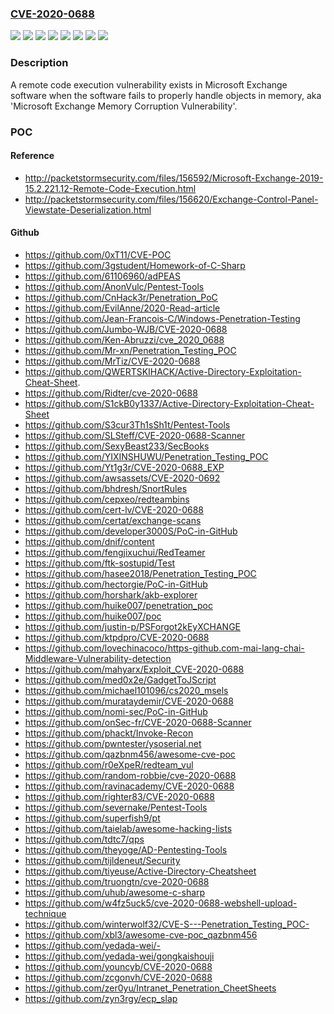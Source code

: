 ### [CVE-2020-0688](https://cve.mitre.org/cgi-bin/cvename.cgi?name=CVE-2020-0688)
![](https://img.shields.io/static/v1?label=Product&message=Microsoft%20Exchange%20Server%202010%20Service%20Pack%203%20Update%20Rollup%2030&color=blue)
![](https://img.shields.io/static/v1?label=Product&message=Microsoft%20Exchange%20Server%202013&color=blue)
![](https://img.shields.io/static/v1?label=Product&message=Microsoft%20Exchange%20Server%202016%20Cumulative%20Update%2014&color=blue)
![](https://img.shields.io/static/v1?label=Product&message=Microsoft%20Exchange%20Server%202016%20Cumulative%20Update%2015&color=blue)
![](https://img.shields.io/static/v1?label=Product&message=Microsoft%20Exchange%20Server%202019%20Cumulative%20Update%203&color=blue)
![](https://img.shields.io/static/v1?label=Product&message=Microsoft%20Exchange%20Server%202019%20Cumulative%20Update%204&color=blue)
![](https://img.shields.io/static/v1?label=Version&message=n%2Fa&color=blue)
![](https://img.shields.io/static/v1?label=Vulnerability&message=Remote%20Code%20Execution&color=brighgreen)

### Description

A remote code execution vulnerability exists in Microsoft Exchange software when the software fails to properly handle objects in memory, aka 'Microsoft Exchange Memory Corruption Vulnerability'.

### POC

#### Reference
- http://packetstormsecurity.com/files/156592/Microsoft-Exchange-2019-15.2.221.12-Remote-Code-Execution.html
- http://packetstormsecurity.com/files/156620/Exchange-Control-Panel-Viewstate-Deserialization.html

#### Github
- https://github.com/0xT11/CVE-POC
- https://github.com/3gstudent/Homework-of-C-Sharp
- https://github.com/61106960/adPEAS
- https://github.com/AnonVulc/Pentest-Tools
- https://github.com/CnHack3r/Penetration_PoC
- https://github.com/EvilAnne/2020-Read-article
- https://github.com/Jean-Francois-C/Windows-Penetration-Testing
- https://github.com/Jumbo-WJB/CVE-2020-0688
- https://github.com/Ken-Abruzzi/cve_2020_0688
- https://github.com/Mr-xn/Penetration_Testing_POC
- https://github.com/MrTiz/CVE-2020-0688
- https://github.com/QWERTSKIHACK/Active-Directory-Exploitation-Cheat-Sheet.
- https://github.com/Ridter/cve-2020-0688
- https://github.com/S1ckB0y1337/Active-Directory-Exploitation-Cheat-Sheet
- https://github.com/S3cur3Th1sSh1t/Pentest-Tools
- https://github.com/SLSteff/CVE-2020-0688-Scanner
- https://github.com/SexyBeast233/SecBooks
- https://github.com/YIXINSHUWU/Penetration_Testing_POC
- https://github.com/Yt1g3r/CVE-2020-0688_EXP
- https://github.com/awsassets/CVE-2020-0692
- https://github.com/bhdresh/SnortRules
- https://github.com/cepxeo/redteambins
- https://github.com/cert-lv/CVE-2020-0688
- https://github.com/certat/exchange-scans
- https://github.com/developer3000S/PoC-in-GitHub
- https://github.com/dnif/content
- https://github.com/fengjixuchui/RedTeamer
- https://github.com/ftk-sostupid/Test
- https://github.com/hasee2018/Penetration_Testing_POC
- https://github.com/hectorgie/PoC-in-GitHub
- https://github.com/horshark/akb-explorer
- https://github.com/huike007/penetration_poc
- https://github.com/huike007/poc
- https://github.com/justin-p/PSForgot2kEyXCHANGE
- https://github.com/ktpdpro/CVE-2020-0688
- https://github.com/lovechinacoco/https-github.com-mai-lang-chai-Middleware-Vulnerability-detection
- https://github.com/mahyarx/Exploit_CVE-2020-0688
- https://github.com/med0x2e/GadgetToJScript
- https://github.com/michael101096/cs2020_msels
- https://github.com/murataydemir/CVE-2020-0688
- https://github.com/nomi-sec/PoC-in-GitHub
- https://github.com/onSec-fr/CVE-2020-0688-Scanner
- https://github.com/phackt/Invoke-Recon
- https://github.com/pwntester/ysoserial.net
- https://github.com/qazbnm456/awesome-cve-poc
- https://github.com/r0eXpeR/redteam_vul
- https://github.com/random-robbie/cve-2020-0688
- https://github.com/ravinacademy/CVE-2020-0688
- https://github.com/righter83/CVE-2020-0688
- https://github.com/severnake/Pentest-Tools
- https://github.com/superfish9/pt
- https://github.com/taielab/awesome-hacking-lists
- https://github.com/tdtc7/qps
- https://github.com/theyoge/AD-Pentesting-Tools
- https://github.com/tijldeneut/Security
- https://github.com/tiyeuse/Active-Directory-Cheatsheet
- https://github.com/truongtn/cve-2020-0688
- https://github.com/uhub/awesome-c-sharp
- https://github.com/w4fz5uck5/cve-2020-0688-webshell-upload-technique
- https://github.com/winterwolf32/CVE-S---Penetration_Testing_POC-
- https://github.com/xbl3/awesome-cve-poc_qazbnm456
- https://github.com/yedada-wei/-
- https://github.com/yedada-wei/gongkaishouji
- https://github.com/youncyb/CVE-2020-0688
- https://github.com/zcgonvh/CVE-2020-0688
- https://github.com/zer0yu/Intranet_Penetration_CheetSheets
- https://github.com/zyn3rgy/ecp_slap

